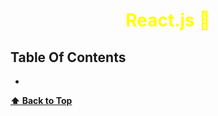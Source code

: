 <h1 style="color:yellow"><center>React.js  🧾</center></h1>

## Table Of Contents

- []()

**[⬆ Back to Top](#table-of-contents)**

